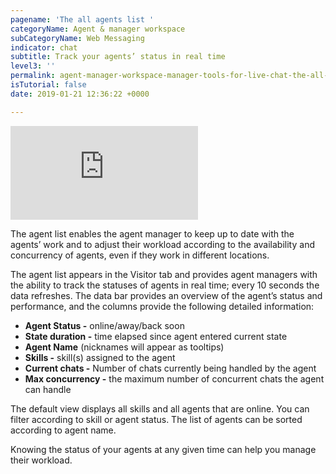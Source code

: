 ```yaml
---
pagename: 'The all agents list '
categoryName: Agent & manager workspace
subCategoryName: Web Messaging
indicator: chat
subtitle: Track your agents’ status in real time
level3: ''
permalink: agent-manager-workspace-manager-tools-for-live-chat-the-all-agents-list.html
isTutorial: false
date: 2019-01-21 12:36:22 +0000

---
```

<iframe style="max-width: 750px;" src="https://player.vimeo.com/video/235746228" frameborder="0" webkitallowfullscreen mozallowfullscreen allowfullscreen></iframe>

The agent list enables the agent manager to keep up to date with the agents’ work and to adjust their workload according to the availability and concurrency of agents, even if they work in different locations.

The agent list appears in the Visitor tab and provides agent managers with the ability to track the statuses of agents in real time; every 10 seconds the data refreshes. The data bar provides an overview of the agent’s status and performance, and the columns provide the following detailed information:

* **Agent Status -** online/away/back soon
* **State duration -** time elapsed since agent entered current state
* **Agent Name** (nicknames will appear as tooltips)
* **Skills -** skill(s) assigned to the agent
* **Current chats -** Number of chats currently being handled by the agent
* **Max concurrency -** the maximum number of concurrent chats the agent can handle

The default view displays all skills and all agents that are online. You can filter according to skill or agent status. The list of agents can be sorted according to agent name.

Knowing the status of your agents at any given time can help you manage their workload.
